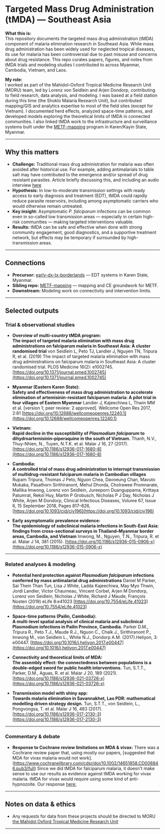 # Targeted Mass Drug Administration (tMDA) — Southeast Asia

**What this is:**  
This repository documents the targeted mass drug administration (tMDA) component of malaria elimination research in Southeast Asia. While mass drug administration has been widely used for neglected tropical diseases, its use for malaria has been controversial due to past misuse and concerns about drug resistance. This repo curates papers, figures, and notes from tMDA trials and modeling studies I contributed to across Myanmar, Cambodia, Vietnam, and Laos.

**My role:**  
I worked as part of the Mahidol–Oxford Tropical Medicine Research Unit (MORU) team, led by Lorenz von Seidlein and Arjen Dondorp, contributing to field research, data analysis, and modeling. I was based at a field station during this time (the Shoklo Malaria Research Unit), but contributed mapping/GIS and analytics expertise to most of the field sites (except for Vietnam). I documented herd effects, analyzed space-time patterns, and developed models exploring the theoretical limits of tMDA in connected communities. I also linked tMDA work to the infrastructure and surveillance systems built under the [METF-mapping](https://github.com/DMParker1/METF-mapping) program in Karen/Kayin State, Myanmar.

---

## Why this matters
- **Challenge:** Traditional mass drug administration for malaria was often avoided after historical use. For example, adding antimalarials to table salt may have contributed to the emergence and/or spread of drug resistant parasites. Article briefly discussing this, and including an audio interview [here](https://www.nejm.org/doi/full/10.1056/NEJMp1403340)
- **Hypothesis:** In low-to-moderate transmission settings with ready access to early diagnosis and treatment (EDT), tMDA could rapidly reduce parasite reservoirs, including among asymptomatic carriers who would otherwise remain untreated.
- **Key insight:** Asymptomatic *P. falciparum* infections can be common even in so-called low transmission areas — especially in certain high-risk communities — making targeted interventions valuable.
- **Results:** tMDA can be safe and effective when done with strong community engagement, good diagnostics, and a supportive treatment network, but effects may be temporary if surrounded by high-transmission areas.

---

## Connections
- **Precursor:** [early-dx-tx-borderlands](https://github.com/DMParker1/early-dx-tx-borderlands) — EDT systems in Karen State, Myanmar.
- **Sibling repo:** [METF-mapping](https://github.com/DMParker1/METF-mapping) — mapping and CE groundwork for METF.
- **Downstream:** Modeling work on connectivity and intervention limits.

---

## Selected outputs

### Trial & observational studies
- **Overview of multi-country tMDA program:**  
  **The impact of targeted malaria elimination with mass drug administrations on falciparum malaria in Southeast Asia: A cluster randomised trial** von Seidlein L, Peto TJ, Landier J, Nguyen TN, Tripura R, et al. (2019) The impact of targeted malaria elimination with mass drug administrations on falciparum malaria in Southeast Asia: A cluster randomised trial. PLOS Medicine 16(2): e1002745. [https://doi.org/10.1371/journal.pmed.1002745](https://doi.org/10.1371/journal.pmed.1002745)

- **Myanmar (Eastern Karen State):**  
**Safety and effectiveness of mass drug administration to accelerate elimination of artemisinin-resistant falciparum malaria: A pilot trial in four villages of Eastern Myanmar** Landier J, Kajeechiwa L, Thwin MM et al. [version 1; peer review: 2 approved]. Wellcome Open Res 2017, 2:81 [https://doi.org/10.12688/wellcomeopenres.12240.1](https://doi.org/10.12688/wellcomeopenres.12240.1)

- **Vietnam:**  
 **Rapid decline in the susceptibility of *Plasmodium falciparum* to dihydroartemisinin–piperaquine in the south of Vietnam.** Thanh, N.V., Thuy-Nhien, N., Tuyen, N.T.K. et al.  Malar J 16, 27 (2017). [https://doi.org/10.1186/s12936-017-1680-8](https://doi.org/10.1186/s12936-017-1680-8)

- **Cambodia:**  
  **A controlled trial of mass drug administration to interrupt transmission of multidrug-resistant falciparum malaria in Cambodian villages** Rupam Tripura, Thomas J Peto, Nguon Chea, Davoeung Chan, Mavuto Mukaka, Pasathorn Sirithiranont, Mehul Dhorda, Cholrawee Promnarate, Mallika Imwong, Lorenz von Seidlein, Jureeporn Duanguppama, Krittaya Patumrat, Rekol Huy, Martin P Grobusch, Nicholas P J Day, Nicholas J White, Arjen M Dondorp, Clinical Infectious Diseases, Volume 67, Issue 6, 15 September 2018, Pages 817–826, [https://doi.org/10.1093/cid/ciy196](https://doi.org/10.1093/cid/ciy196)


- **Early asymptomatic prevalence evidence:**  
 **The epidemiology of subclinical malaria infections in South-East Asia: findings from cross-sectional surveys in Thailand–Myanmar border areas, Cambodia, and Vietnam** Imwong, M., Nguyen, T.N., Tripura, R. et al. Malar J 14, 381 (2015). [https://doi.org/10.1186/s12936-015-0906-x](https://doi.org/10.1186/s12936-015-0906-x)

---

### Related analyses & modeling
- **Potential herd protection against *Plasmodium falciparum* infections conferred by mass antimalarial drug administrations** Daniel M Parker, Sai Thein Than Tun, Lisa J White, Ladda Kajeechiwa, May Myo Thwin, Jordi Landier, Victor Chaumeau, Vincent Corbel, Arjen M Dondorp, Lorenz von Seidlein, Nicholas J White, Richard J Maude, François Nosten (2019) eLife 8:e41023 [https://doi.org/10.7554/eLife.41023](https://doi.org/10.7554/eLife.41023)

- **Space-time patterns (Pailin, Cambodia):**  
  **A multi-level spatial analysis of clinical malaria and subclinical Plasmodium infections in Pailin Province, Cambodia.** Parker D.M., Tripura R., Peto T.J., Maude R.J., Nguon C., Chalk J., Sirithiranont P., Imwong M., von Seidlein L., White N.J., Dondorp A.M. (2017).Heliyon, 3: e00447. [https://doi.org/10.1016/j.heliyon.2017.e00447](https://doi.org/10.1016/j.heliyon.2017.e00447)
- **Connectivity and theoretical limits of MDA:**  
  **The assembly effect: the connectedness between populations is a double‐edged sword for public health interventions.** Tun, S.T.T., Parker, D.M., Aguas, R. et al. Malar J 20, 189 (2021). [https://doi.org/10.1186/s12936-021-03726-x](https://doi.org/10.1186/s12936-021-03726-x) 

- **Transmission model with shiny app:**  
  **Towards malaria elimination in Savannakhet, Lao PDR: mathematical modelling driven strategy design.** 
Tun, S.T.T., von Seidlein, L., Pongvongsa, T. et al. Malar J 16, 483 (2017). [https://doi.org/10.1186/s12936-017-2130-3](https://doi.org/10.1186/s12936-017-2130-3)

---

### Commentary & debate
- **Response to Cochrane review limitations on MDA & vivax:**
  There was a Cochrane review paper that, using mostly our papers, [suggested that MDA for vivax malaria would not work]. (https://www.cochranelibrary.com/cdsr/doi/10.1002/14651858.CD008846.pub3/full)
Since we did tMDA for falciparum malaria, it doesn't make sense to use our results as evidence against tMDA working for vivax malaria. tMDA for vivax would require using some kind of anti-hypnozoite. Our response [here:](https://www.cochranelibrary.com/cdsr/doi/10.1002/14651858.CD008846.pub3/detailed-comment/en?messageId=326098774)

---

## Notes on data & ethics
- Any requests for data from these projects should be directed to MORU [the Mahidol Oxford Tropical Medicine Research Unit](https://www.tropmedres.ac/)
---



